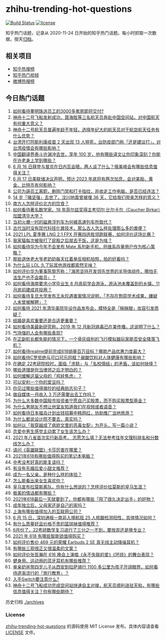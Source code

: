 # zhihu-trending-hot-questions

[![Build Status](https://github.com/justjavac/zhihu-trending-hot-questions/workflows/ci/badge.svg?branch=master)](https://github.com/justjavac/zhihu-trending-hot-questions/actions)
[![license](https://img.shields.io/github/license/justjavac/zhihu-trending-hot-questions)](https://github.com/justjavac/zhihu-trending-hot-questions/blob/master/LICENSE)

知乎热门话题，记录从 2020-11-24 日开始的知乎热门话题。每小时抓取一次数据，按天[归档](./archives)。

## 相关项目

- [知乎热搜榜](https://github.com/justjavac/zhihu-trending-top-search)
- [知乎热门视频](https://github.com/justjavac/zhihu-trending-hot-video)
- [微博热搜榜](https://github.com/justjavac/weibo-trending-hot-search)

## 今日热门话题

<!-- BEGIN -->
<!-- 最后更新时间 Fri Jun 18 2021 01:22:55 GMT+0800 (China Standard Time) -->

1. [如何看待董明珠送员工的3000多套房即将交付?](https://www.zhihu.com/question/465190639)
2. [神舟十二号飞船发射成功，聂海胜等三名航天员奔赴中国空间站，对中国航天有何重大意义？](https://www.zhihu.com/question/465393063)
3. [神舟十二号航天员普遍年龄不年轻，选择年纪大的航天员对于航空航天任务有什么优势？](https://www.zhihu.com/question/465284337)
4. [台湾开打阿斯利康疫苗 2 天出现 13
   人猝死，台防疫部门称「还是建议打」，对台湾疫情会有哪些影响？](https://www.zhihu.com/question/465590341)
5. [中国翻译界泰斗许渊冲去世，享年 100
   岁，他有哪些译文让你印象深刻？你能在许老身上学到哪些？](https://www.zhihu.com/question/465502478)
6. [6 月 16
   日拜登与普京在日内瓦会晤，两人谈了什么？俄美峰会有哪些信息值得关注？](https://www.zhihu.com/question/465409295)
7. [6 月 17 日美联储决议声明，预计 2023
   年底将有两次加息，会对美股、黄金、比特币有何影响？](https://www.zhihu.com/question/465456246)
8. [公司为逼员工离职，删除门禁和打卡指纹，并收走工作电脑，是否已经违法？](https://www.zhihu.com/question/458446577)
9. [14 岁「猪坚强」去世了，汶川地震曾被埋 36
   天，它给我们带来怎样的意义？](https://www.zhihu.com/question/465481304)
10. [南方人怎样评价北方的饮食？](https://www.zhihu.com/question/31894251)
11. [如何看待著名数学家、18 年菲尔兹奖得主考切尔·比尔卡尔（Caucher
    Birkar）加盟清华大学？](https://www.zhihu.com/question/464844610)
12. [当初火爆一时的磁悬浮列车为何被高速列车所取代？](https://www.zhihu.com/question/352230599)
13. [古代当时没有现代科技化粪技术，那么古人怎么样处理那么多的粪便？](https://www.zhihu.com/question/464580573)
14. [2021 LPL 夏季赛 LNG 2:1 FPX
    开赛四连胜领跑联赛，如何评价这场比赛？](https://www.zhihu.com/question/465588866)
15. [我家猫每次被我打了屁股之后就去干饭，这是为啥？](https://www.zhihu.com/question/465059360)
16. [如何看待华为今年不会发布 Mate
    系列新手机，将维系存量用户作为核心策略？](https://www.zhihu.com/question/465383357)
17. [那些退休老大爷老奶奶每天扛着单反相机拍照，拍的好看吗？](https://www.zhihu.com/question/427864597)
18. [为什么玩 LOL 久了玩其他游戏都索然无味？](https://www.zhihu.com/question/462644970)
19. [如何评价华为董事陈黎芳称：「海思坚持开发领先世界的半导体组件，哪怕无法生产也不会裁员」？](https://www.zhihu.com/question/464967844)
20. [如何看待海南要求小学毕业生 8 月底前学会游泳，游泳池未覆盖到的乡镇，11
    月底前建成并投用？](https://www.zhihu.com/question/465307248)
21. [如何看待复旦大学发布王永珍遇害案情况说明，「不存在剽窃学术成果，嫌疑人未曾被解聘」？](https://www.zhihu.com/question/465629537)
22. [如何看待 2021
    年清华美院毕设作品发布会，模特全是「眯眯眼」妆容引发质疑？](https://www.zhihu.com/question/464319655)
23. [结婚是喜欢重要还是合适更重要？](https://www.zhihu.com/question/418802722)
24. [如何看待美最新研究称，2019 年 12
    月新冠病毒已在美传播，这说明了什么？](https://www.zhihu.com/question/465273612)
25. [气场强的人会有哪些表现?](https://www.zhihu.com/question/25151940)
26. [在正副机长都失能的情况下，一个骨灰级别的飞行模拟器玩家能否安全降落飞机？](https://www.zhihu.com/question/412412871)
27. [如何看待realme提前完成618销量百万目标？哪款产品优惠力度最大？](https://www.zhihu.com/question/465333482)
28. [如何看待C罗拒绝与可口可乐同框？碳酸饮料对人体健康有哪些影响？](https://www.zhihu.com/question/465111118)
29. [在确定
    22考研院校时，面临「求稳」与「名校情结」的矛盾，该如何抉择？](https://www.zhihu.com/question/465528736)
30. [哪些道理是你当律师之后才明白的？](https://www.zhihu.com/question/437922823)
31. [如何缓解这届父母的「鸡娃焦虑」？](https://www.zhihu.com/question/451871565)
32. [可以安利一个你的爱豆吗？](https://www.zhihu.com/question/464244516)
33. [你见过哪些值得摘抄的经典励志句子？](https://www.zhihu.com/question/447620837)
34. [做自媒体一月收入 3 万还需要出去工作吗？](https://www.zhihu.com/question/457544338)
35. [为什么大多数中国股市投资者宁愿自己买股票，而不购买股票型基金？](https://www.zhihu.com/question/32166514)
36. [为什么男朋友不想让他室友知道我们在视频或者语音？](https://www.zhihu.com/question/465047050)
37. [如何看待日本福岛计划出钱招募中韩网红，协助推广当地旅游？](https://www.zhihu.com/question/465371058)
38. [为什么都说设计院不要去，真实吗？](https://www.zhihu.com/question/401676772)
39. [如何以「我穿越成了病娇文里的恶毒女配」为开头，写一篇小说？](https://www.zhihu.com/question/463353580)
40. [恋爱中男生感觉主动累了女生该怎么办？](https://www.zhihu.com/question/330148026)
41. [2021 年八省首次实行新高考，
    志愿怎么填？无法参考往年文理科排名和分数线怎么办？](https://www.zhihu.com/question/460011388)
42. [请问《英雄联盟》卡莎厉害在哪里？](https://www.zhihu.com/question/464172547)
43. [2021年618有哪些值得购买的笔记本电脑？](https://www.zhihu.com/question/456023623)
44. [中考没考好真的能复读吗？](https://www.zhihu.com/question/463329359)
45. [有没有先婚后爱小甜文推荐？](https://www.zhihu.com/question/458377910)
46. [成为一名父亲，是种什么样的体验？](https://www.zhihu.com/question/300110433)
47. [怎么能看出来女生喜欢你？](https://www.zhihu.com/question/453143428)
48. [皇马宣布拉莫斯离队，你有什么想说的？怎样评价拉莫斯的皇马生涯？](https://www.zhihu.com/question/465466090)
49. [极美的情话都有哪些？](https://www.zhihu.com/question/462730865)
50. [2021年618最后一天就要到了，你都有哪些「囤了很久决定出手」的好物？](https://www.zhihu.com/question/465446335)
51. [成年独立后，父母家还是自己的家吗？](https://www.zhihu.com/question/465591269)
52. [上海有哪些值得加入的互联网公司？](https://www.zhihu.com/question/19596230)
53. [6 月 15 日，深圳通报一南非入境航班 25
    人核酸检测阳性，具体情况如何？](https://www.zhihu.com/question/465324619)
54. [有什么质量好且价格不贵的篮球袜值得推荐？](https://www.zhihu.com/question/321288348)
55. [6月份了，22考研数学复习进行了三分之一不到，要放弃还是换专业？](https://www.zhihu.com/question/464449112)
56. [2021 年 618 有哪些智能锁值得购买？](https://www.zhihu.com/question/465401695)
57. [如何评价售价 469 元的荣耀 Earbuds 2 SE
    真无线主动降噪耳机？](https://www.zhihu.com/question/465408645)
58. [有哪些三观很正又很温柔的文案？](https://www.zhihu.com/question/458254625)
59. [如何评价张哲瀚在 616
    晚会上演唱《永不失联的爱》《环绕》的舞台表现？](https://www.zhihu.com/question/465329816)
60. [健身用、运动用的蓝牙耳机有哪些推荐？](https://www.zhihu.com/question/43456110)
61. [单亲奶爸带四岁儿子从西安到拉萨骑行 1100
    多公里为孩子开阔眼界，如何看待逐渐流行的「旅行教育」？](https://www.zhihu.com/question/465096300)
62. [入手Switch要注意什么?](https://www.zhihu.com/question/316296166)
63. [神舟十二号飞船成功完成空间站快速自主对接，航天员顺利进驻天和，有哪些信息值得关注？你有哪些期待？](https://www.zhihu.com/question/465284083)

<!-- END -->

历史归档 [./archives](./archives)

### License

[zhihu-trending-hot-questions](https://github.com/justjavac/zhihu-trending-hot-questions)
的源码使用 MIT License 发布。具体内容请查看 [LICENSE](./LICENSE) 文件。
